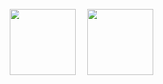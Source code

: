 

<!--

## Hi there 👋


**WOWND/WOWND** is a ✨ _special_ ✨ repository because its `README.md` (this file) appears on your GitHub profile.

Here are some ideas to get you started:

- 🔭 I’m currently working on ...
- 🌱 I’m currently learning ...
- 👯 I’m looking to collaborate on ...
- 🤔 I’m looking for help with ...
- 💬 Ask me about ...
- 📫 How to reach me: ...
- 😄 Pronouns: ...
- ⚡ Fun fact: ...

![WOWND's GitHub stats](https://github-readme-stats.vercel.app/api?username=WOWND&show_icons=true&theme=merko)
-->
<p align="center">
  <img height="120px" src="https://github-readme-stats.vercel.app/api/top-langs/?username=WOWND&layout=compact&theme=dark" />
  &nbsp;&nbsp;&nbsp;
  <a href="https://solved.ac/gabriel0910/">
    <img height="120px" src="http://mazassumnida.wtf/api/v2/generate_badge?boj=gabriel0910" />
  </a>
</p>
